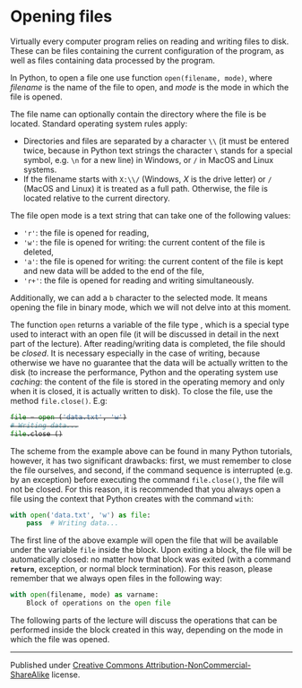 # Opening files

Virtually every computer program relies on reading and writing files to disk. These can be files containing the current configuration of the program, as well as files containing data processed by the program.

In Python, to open a file one use function `open(filename, mode)`, where *filename* is the name of the file to open, and *mode* is the mode in which the file is opened.

The file name can optionally contain the directory where the file is be located. Standard operating system rules apply:

* Directories and files are separated by a character `\\` (it must be entered twice, because in Python text strings the character `\` stands for a special symbol, e.g. `\n` for a new line) in Windows, or `/` in MacOS and Linux systems.
* If the filename starts with `X:\\/` (Windows, *X* is the drive letter) or `/` (MacOS and Linux) it is treated as a full path. Otherwise, the file is located relative to the current directory.

The file open mode is a text string that can take one of the following values:

* `'r'`: the file is opened for reading,
* `'w'`: the file is opened for writing: the current content of the file is deleted,
* `'a'`: the file is opened for writing: the current content of the file is kept and new data will be added to the end of the file,
* `'r+'`: the file is opened for reading and writing simultaneously.

Additionally, we can add a `b` character to the selected mode. It means opening the file in binary mode, which we will not delve into at this moment.

The function `open` returns a variable of the file type , which is a special type used to interact with an open file (it will be discussed in detail in the next part of the lecture). After reading/writing data is completed, the file should be *closed*. It is necessary especially in the case of writing, because otherwise we have no guarantee that the data will be actually written to the disk (to increase the performance, Python and the operating system use *caching*: the content of the file is stored in the operating memory and only when it is closed, it is actually written to disk). To close the file, use the method `file.close()`. E.g:

<div style="text-decoration: line-through;" onmouseover="this.style.textDecoration='none'" onmouseout="this.style.textDecoration='line-through'">

```python
file = open ('data.txt', 'w')
# Writing data...
file.close ()
```
</div>

The scheme from the example above can be found in many Python tutorials, however, it has two significant drawbacks: first, we must remember to close the file ourselves, and second, if the command sequence is interrupted (e.g. by an exception) before executing the command `file.close()`, the file will not be closed. For this reason, it is recommended that you always open a file using the context that Python creates with the command `with`:

```python
with open('data.txt', 'w') as file:
    pass  # Writing data...
```
The first line of the above example will open the file that will be available under the variable `file` inside the block. Upon exiting a block, the file will be automatically closed: no matter how that block was exited (with a command **`return`**, exception, or normal block termination). For this reason, please remember that we always open files in the following way:

```python
with open(filename, mode) as varname:
    Block of operations on the open file
```

The following parts of the lecture will discuss the operations that can be performed inside the block created in this way, depending on the mode in which the file was opened.


<hr />

Published under [Creative Commons Attribution-NonCommercial-ShareAlike](https://creativecommons.org/licenses/by-nc-sa/4.0/) license.